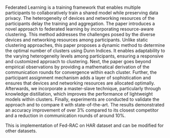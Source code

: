 Federated Learning is a training framework that enables multiple participants to collaboratively train a shared model while preserving data privacy. 
The heterogeneity of devices and networking resources of the participants delay the training and aggregation. The paper introduces a novel approach 
to federated learning by incorporating resource-aware clustering. This method addresses the challenges posed by the diverse devices and networking 
resources among participants. Unlike static clustering approaches, this paper proposes a dynamic method to determine the optimal number of clusters 
using Dunn Indices. It enables adaptability to the varying heterogeneity levels among participants, ensuring a responsive and customized approach to 
clustering. Next, the paper goes beyond empirical observations by providing a mathematical derivation of the communication rounds for convergence 
within each cluster. Further, the participant assignment mechanism adds a layer of sophistication and ensures that devices and networking resources 
are allocated optimally. Afterwards, we incorporate a master-slave technique, particularly through knowledge distillation, which improves the 
performance of lightweight models within clusters. Finally, experiments are conducted to validate the approach and to compare it with state-of-the-art. 
The results demonstrated an accuracy improvement of over 3% compared to its closest competitor and a reduction in communication rounds of around 10%.

This is implementation of Fed-RAC on HAR dataset and can be modified for other datasets.
